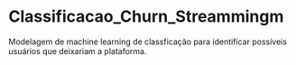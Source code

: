 # Classificacao_Churn_Streammingm
Modelagem de machine learning de classficação para identificar possíveis usuários que deixariam a plataforma.
